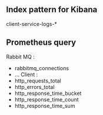## Index pattern for Kibana    
client-service-logs-*
## Prometheus query  
Rabbit MQ :  
  - rabbitmq_connections
  - ...
Client :  
  - http_requests_total
  - http_errors_total
  - http_response_time_bucket
  - http_response_time_count
  - http_response_time_sum
